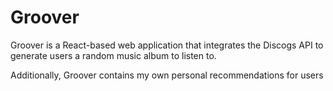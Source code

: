 # Groover
Groover is a React-based web application that integrates the Discogs API to generate users a random music album to listen to. 

Additionally, Groover contains my own personal recommendations for users
